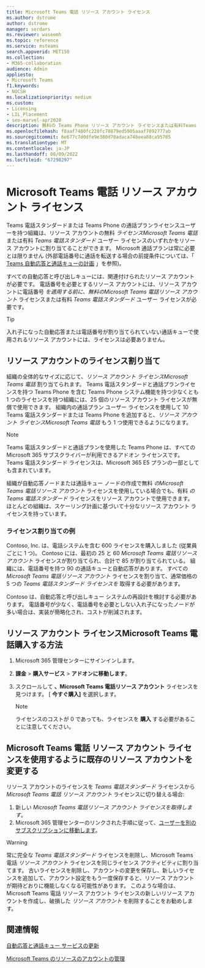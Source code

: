 ```yaml
---
title: Microsoft Teams 電話 リソース アカウント ライセンス
ms.author: dstrome
author: dstrome
manager: serdars
ms.reviewer: waseemh
ms.topic: reference
ms.service: msteams
search.appverid: MET150
ms.collection:
- M365-collaboration
audience: Admin
appliesto:
- Microsoft Teams
f1.keywords:
- NOCSH
ms.localizationpriority: medium
ms.custom:
- Licensing
- LIL_Placement
- seo-marvel-apr2020
description: 無料の Teams Phone リソース アカウント ライセンスまたは有料Teams 電話スタンダードユーザー ライセンスを組織内のリソース アカウントに割り当てる方法について説明します。
ms.openlocfilehash: f8aaf7480fc228fc78879ed5905aaaf7092777ab
ms.sourcegitcommit: 6e677c7d0dfe9e380d70adaca748eea88ca95705
ms.translationtype: MT
ms.contentlocale: ja-JP
ms.lasthandoff: 08/09/2022
ms.locfileid: "67298297"
---
```

# <a name="microsoft-teams-phone-resource-account-licenses"></a>Microsoft Teams 電話 リソース アカウント ライセンス

Teams 電話スタンダードまたは Teams Phone の通話プランライセンスユーザーを持つ組織は、リソース アカウントの無料 *ライセンスMicrosoft Teams 電話* または有料 *Teams 電話スタンダード* ユーザー ライセンスのいずれかをリソース アカウントに割り当てることができます。 Microsoft 通話プランは常に必要とは限りません (外部電話番号に通話を転送する場合の前提条件については、「 [Teams 自動応答と通話キューの計画](../plan-auto-attendant-call-queue.md#prerequisites) 」を参照)。

すべての自動応答と呼び出しキューには、関連付けられたリソース アカウントが必要です。 電話番号を必要とするリソース アカウントには、リソース アカウントに電話番号 *を適用する前に、無料のMicrosoft Teams 電話リソース アカウント* ライセンスまたは有料 *Teams 電話スタンダード* ユーザー ライセンスが必要です。

> [!TIP]
> 入れ子になった自動応答または電話番号が割り当てられていない通話キューで使用されるリソース アカウントには、ライセンスは必要ありません。

## <a name="resource-account-license-allocation"></a>リソース アカウントのライセンス割り当て

組織の全体的なサイズに応じて、*リソース アカウント ライセンスMicrosoft Teams 電話* 割り当てられます。 Teams 電話スタンダードと通話プランライセンスを持つ Teams Phone を含む Teams Phone システム機能を持つ少なくとも 1 つのライセンスを持つ組織には、25 個のリソース アカウント ライセンスが無償で使用できます。 組織内の通話プラン ユーザー ライセンスを使用して 10 Teams 電話スタンダードまたは Teams Phone を追加すると、*リソース アカウント ライセンスMicrosoft Teams 電話* もう 1 つ使用できるようになります。

> [!NOTE]
> Teams 電話スタンダードと通話プランを使用した Teams Phone は、すべての Microsoft 365 サブスクライバーが利用できるアドオン ライセンスです。 Teams 電話スタンダード ライセンスは、Microsoft 365 E5 プランの一部としても含まれています。

組織が自動応答ノードまたは通話キュー ノードの作成で無料 *のMicrosoft Teams 電話リソース アカウント* ライセンスを使用している場合でも、有料 *のTeams 電話スタンダード* ライセンスをリソース アカウントで使用できます。 ほとんどの組織は、スケーリング計画に基づいて十分なリソース アカウント ライセンスを持っています。

### <a name="license-allocation-example"></a>ライセンス割り当ての例

Contoso, Inc. は、電話システムを含む 600 ライセンスを購入しました (従業員ごとに 1 つ)。 Contoso には、最初の 25 と 60 *Microsoft Teams 電話リソース アカウント* ライセンスが割り当てられ、合計で 85 が割り当てられている。 組織には、電話番号を持つ 90 の通話キューと自動応答があります。 すべての *Microsoft Teams 電話リソース アカウント* ライセンスを割り当て、通常価格の 5 つの *Teams 電話スタンダード ライセンスを* 取得する必要があります。

Contoso は、自動応答と呼び出しキュー システムの再設計を検討する必要があります。 電話番号が少なく、電話番号を必要としない入れ子になったノードが多い場合は、実装が簡略化され、コストが削減されます。

## <a name="how-to-buy-microsoft-teams-phone-resource-account-licenses"></a>リソース アカウント ライセンスMicrosoft Teams 電話購入する方法

1. Microsoft 365 管理センターにサインインします。
2. **課金** > **購入サービス** > **アドオンに移動します**。
3. スクロールして **、Microsoft Teams 電話リソース アカウント** ライセンスを見つけます。 [ **今すぐ購入]** を選択します。

   > [!NOTE]
   > ライセンスのコストが 0 であっても、ライセンスを **購入** する必要があることに注意してください。

## <a name="change-an-existing-resource-account-to-use-a-microsoft-teams-phone-resource-account-license"></a>Microsoft Teams 電話 リソース アカウント ライセンスを使用するように既存のリソース アカウントを変更する

リソース アカウントのライセンスを *Teams 電話スタンダード* ライセンスから *Microsoft Teams 電話 リソース アカウント* ライセンスに切り替える場合:

1. 新しい *Microsoft Teams 電話リソース アカウント ライセンスを取得します*。
2. Microsoft 365 管理センターのリンクされた手順に従って、[ユーザーを別のサブスクリプションに移動します](/microsoft-365/admin/manage/assign-licenses-to-users#move-users-to-a-different-subscription)。

> [!WARNING]
> 常に完全な *Teams 電話スタンダード* ライセンスを削除し、Microsoft Teams 電話 *リソース アカウント* ライセンスを同じライセンス アクティビティに割り当てます。 古いライセンスを削除し、アカウントの変更を保存し、新しいライセンスを追加して、アカウント設定をもう一度保存すると、リソース アカウントが期待どおりに機能しなくなる可能性があります。 このような場合は、Microsoft Teams 電話 リソース アカウント ライセンスの新しいリソース アカウントを作成し、破損した *リソース アカウント* を削除することをお勧めします。

## <a name="related-information"></a>関連情報

[自動応答と通話キュー サービスの更新](https://techcommunity.microsoft.com/t5/Microsoft-Teams-Blog/Auto-Attendant-and-Call-Queues-Service-Update/ba-p/564521)

[Microsoft Teams のリソースのアカウントの管理](../manage-resource-accounts.md)

